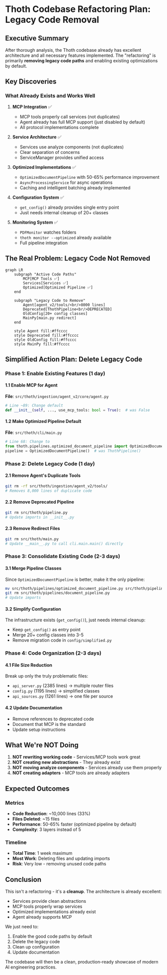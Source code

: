 # Thoth Codebase Refactoring Plan: Legacy Code Removal

## Executive Summary

After thorough analysis, the Thoth codebase already has excellent architecture and all necessary features implemented. The "refactoring" is primarily **removing legacy code paths** and enabling existing optimizations by default.

## Key Discoveries

### What Already Exists and Works Well

1. **MCP Integration** ✅
   - MCP tools properly call services (not duplicates)
   - Agent already has full MCP support (just disabled by default)
   - All protocol implementations complete

2. **Service Architecture** ✅
   - Services use analyze components (not duplicates)
   - Clear separation of concerns
   - ServiceManager provides unified access

3. **Optimized Implementations** ✅
   - `OptimizedDocumentPipeline` with 50-65% performance improvement
   - `AsyncProcessingService` for async operations
   - Caching and intelligent batching already implemented

4. **Configuration System** ✅
   - `get_config()` already provides single entry point
   - Just needs internal cleanup of 20+ classes

5. **Monitoring System** ✅
   - `PDFMonitor` watches folders
   - `thoth monitor --optimized` already available
   - Full pipeline integration

## The Real Problem: Legacy Code Not Removed

```mermaid
graph LR
    subgraph "Active Code Paths"
        MCP[MCP Tools ✅]
        Services[Services ✅]
        Optimized[Optimized Pipeline ✅]
    end
    
    subgraph "Legacy Code to Remove"
        Agent[agent_v2/tools/<br/>8000 lines]
        Deprecated[ThothPipeline<br/>DEPRECATED]
        OldConfig[20+ config classes]
        MainPy[main.py redirect]
    end
    
    style Agent fill:#ffcccc
    style Deprecated fill:#ffcccc
    style OldConfig fill:#ffcccc
    style MainPy fill:#ffcccc
```

## Simplified Action Plan: Delete Legacy Code

### Phase 1: Enable Existing Features (1 day)

#### 1.1 Enable MCP for Agent
**File**: `src/thoth/ingestion/agent_v2/core/agent.py`
```python
# Line ~89: Change default
def __init__(self, ..., use_mcp_tools: bool = True):  # was False
```

#### 1.2 Make Optimized Pipeline Default
**File**: `src/thoth/cli/main.py`
```python
# Line 68: Change to
from thoth.pipelines.optimized_document_pipeline import OptimizedDocumentPipeline
pipeline = OptimizedDocumentPipeline()  # was ThothPipeline()
```

### Phase 2: Delete Legacy Code (1 day)

#### 2.1 Remove Agent's Duplicate Tools
```bash
git rm -rf src/thoth/ingestion/agent_v2/tools/
# Removes 8,000 lines of duplicate code
```

#### 2.2 Remove Deprecated Pipeline
```bash
git rm src/thoth/pipeline.py
# Update imports in __init__.py
```

#### 2.3 Remove Redirect Files
```bash
git rm src/thoth/main.py
# Update __main__.py to call cli.main.main() directly
```

### Phase 3: Consolidate Existing Code (2-3 days)

#### 3.1 Merge Pipeline Classes
Since `OptimizedDocumentPipeline` is better, make it the only pipeline:
```bash
mv src/thoth/pipelines/optimized_document_pipeline.py src/thoth/pipelines/pipeline.py
git rm src/thoth/pipelines/document_pipeline.py
# Update imports
```

#### 3.2 Simplify Configuration
The infrastructure exists (`get_config()`), just needs internal cleanup:
- Keep `get_config()` as entry point
- Merge 20+ config classes into 3-5
- Remove migration code in `config/simplified.py`

### Phase 4: Code Organization (2-3 days)

#### 4.1 File Size Reduction
Break up only the truly problematic files:
- `api_server.py` (2385 lines) → multiple router files
- `config.py` (1195 lines) → simplified classes
- `api_sources.py` (1261 lines) → one file per source

#### 4.2 Update Documentation
- Remove references to deprecated code
- Document that MCP is the standard
- Update setup instructions

## What We're NOT Doing

1. **NOT rewriting working code** - Services/MCP tools work great
2. **NOT creating new abstractions** - They already exist
3. **NOT moving analyze components** - Services already use them properly
4. **NOT creating adapters** - MCP tools are already adapters

## Expected Outcomes

### Metrics
- **Code Reduction**: ~10,000 lines (33%)
- **Files Deleted**: ~15 files
- **Performance**: 50-65% faster (optimized pipeline by default)
- **Complexity**: 3 layers instead of 5

### Timeline
- **Total Time**: 1 week maximum
- **Most Work**: Deleting files and updating imports
- **Risk**: Very low - removing unused code paths

## Conclusion

This isn't a refactoring - it's a **cleanup**. The architecture is already excellent:
- Services provide clean abstractions
- MCP tools properly wrap services  
- Optimized implementations already exist
- Agent already supports MCP

We just need to:
1. Enable the good code paths by default
2. Delete the legacy code
3. Clean up configuration
4. Update documentation

The codebase will then be a clean, production-ready showcase of modern AI engineering practices.